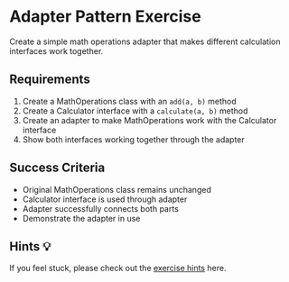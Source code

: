 # Adapter Pattern Exercise

Create a simple math operations adapter that makes different calculation interfaces work together.

## Requirements

1. Create a MathOperations class with an `add(a, b)` method
2. Create a Calculator interface with a `calculate(a, b)` method
3. Create an adapter to make MathOperations work with the Calculator interface
4. Show both interfaces working together through the adapter

## Success Criteria
- Original MathOperations class remains unchanged
- Calculator interface is used through adapter
- Adapter successfully connects both parts
- Demonstrate the adapter in use

## Hints 💡

If you feel stuck, please check out the [exercise hints](03-adapter.hint.md) here.